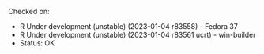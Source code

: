 Checked on:
* R Under development (unstable) (2023-01-04 r83558) - Fedora 37
* R Under development (unstable) (2023-01-04 r83561 ucrt) - win-builder
* Status: OK
